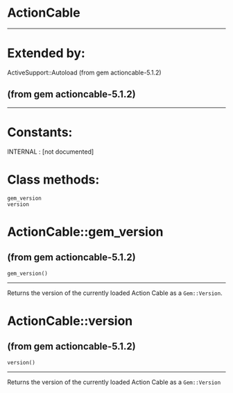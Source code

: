 # ActionCable

---
# Extended by:
ActiveSupport::Autoload (from gem actioncable-5.1.2)

(from gem actioncable-5.1.2)
---








































---
# Constants:

INTERNAL
:   [not documented]


# Class methods:

    gem_version
    version

# ActionCable::gem_version

(from gem actioncable-5.1.2)
---
    gem_version()

---

Returns the version of the currently loaded Action Cable as a `Gem::Version`.


# ActionCable::version

(from gem actioncable-5.1.2)
---
    version()

---

Returns the version of the currently loaded Action Cable as a `Gem::Version`


